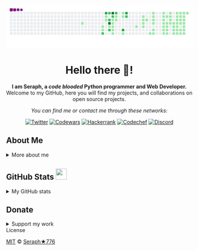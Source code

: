 ![image](https://raw.githubusercontent.com/seraph776/seraph776/main/assets/github-contribution-grid-snake.gif)

<div align="center"> 

# Hello there 👋!

**I am Seraph, a _code blooded_ Python programmer and Web Developer.**     
Welcome to my GitHub, here you will find my projects, and collaborations on open source projects. 


 

_You can find me or contact me through these networks:_ 

[![Twitter](https://img.shields.io/badge/Twitter-black?&logo=twitter&logoColor=white&labelColor=blue&style=for-the-badge)](https://twitter.com/seraph776)
[![Codewars](https://img.shields.io/badge/Codewars-black?&logo=codewars&logoColor=white&labelColor=red&style=for-the-badge)](https://www.codewars.com/users/seraph776)
[![Hackerrank](https://img.shields.io/badge/hackerrank-black?&logo=hackerrank&logoColor=white&labelColor=brightgreen&style=for-the-badge)](https://www.hackerrank.com/seraph776)
[![Codechef](https://img.shields.io/badge/Codechef-black?&logo=codechef&logoColor=white&labelColor=704f3a&style=for-the-badge)](https://www.codechef.com/users/seraph776)
[![Discord](https://img.shields.io/badge/Discord-black?&logo=discord&logoColor=white&labelColor=purple&style=for-the-badge)](https://discordapp.com/users/766170036364247073)

 </div>
 
 
## About Me
<details>
<summary> More about me </summary>

- :electron: Pronouns: _El, El Shadia, Elohim_
- 🔱 **Skills**: Python, Git, HTML5, CSS3, Javascript, SQL.
- 🌱 **I'm currently creating**: Free Python programming, and Cybersecurity Awareness content on my [website](https://codecrypt76.com/).
- 📝 **I also post articles on**: [DEV.to](https://dev.to/seraph776).
- 🤝 **I’m looking to**: collaborate on Python Projects.
- 💬 **Ask me about**: Freelance Opportunties, and Project Collaboration.
- 📫 **You can reach me at**: [admin@codecrypt76.com](mailto:admin@codecrypt76.com).
- ⚡ **Fun Fact**: I love to draw and play chess! ♞   


</details>



## GitHub Stats  <img src="https://media.giphy.com/media/iY8CRBdQXODJSCERIr/giphy.gif" width="30px" height="30px">

<details>
<summary>My GitHub stats</summary>
 
<div align="center">

[![Seraph's GitHub stats](https://github-readme-stats.vercel.app/api?username=seraph776&count_private=true&title_color=7A7ADB&amp;icon_color=2234AE&amp;text_color=D3D3D3&amp;bg_color=0,000000,130F40&show_icons=true)](https://github.com/seraph776) 
[![GitHub Streak](https://github-readme-streak-stats.herokuapp.com/?user=seraph776&theme=tokyonight)](https://github.com/seraph776)

</div>

</details>



## Donate

<details>
<summary> Support my work </summary>

All donations help fund the continued development of new content.
 
<div align="left">


| Coin                                                                                                                        | Address                                    |
|-----------------------------------------------------------------------------------------------------------------------------|--------------------------------------------|
| <img src="https://user-images.githubusercontent.com/72005563/206338569-a607c171-5dfe-47c4-abed-a7e3beeab5bf.png" width=150> | 3GhUQkT7jJcfu6xuqrAh8E9PR5hwQhTXsC         |
| <img src="https://user-images.githubusercontent.com/72005563/206338723-44e6f026-01fd-41dd-ab31-0c184c78a896.png" width=150> | 0x6fA9A81b7e6373Ca5C55A265dFeAa0d438c91D81 |
| <img src="https://user-images.githubusercontent.com/72005563/206338886-1a07e215-0664-472a-a2a9-2a6d4e38b694.png" width=150> | 0x9a5C640a853B8E759111A28C4D43224a090E53d9 |
| <img src="https://user-images.githubusercontent.com/72005563/206338998-9819976d-622a-462c-8d88-897a8d5880f4.png" width=150> | https://www.buymeacoffee.com/codecrypt76   |   
  
</details>  

 <div
 
## License

[MIT](https://github.com/seraph776/seraph776/blob/main/LICENSE) © [Seraph★776](https://github.com/seraph776) 


<!-- 

- :electron: **Pronouns**: _El,  El Shaddai, Elohim_
 [![Gmail](https://img.shields.io/badge/Gmail-black?&logo=gmail&logoColor=white&labelColor=red&style=for-the-badge)](mailto:seraph776@gmail.com)
 
[![Coinbase](https://img.shields.io/badge/Coinbase-black?&logo=coinbase&logoColor=white&labelColor=black&style=for-the-badge)](#)
- 🌱 **I'm currently learning**: Python 

[![codecrypt76.com](https://img.shields.io/badge/Codecrypt76.com-black?&logo=appveyor&logoColor=white&labelColor=green&style=for-the-badge)](https://codecrypt76.com/)


[![Freelancer](https://img.shields.io/badge/Freelancer-black?&logo=freelancer&logoColor=white&labelColor=blue&style=for-the-badge)](https://www.freelancer.com/u/seraph776)
[![Fiver](https://img.shields.io/badge/Fiverr-black?&logo=fiverr&logoColor=white&labelColor=green&style=for-the-badge)](https://www.fiverr.com/seraph776)


--> 
